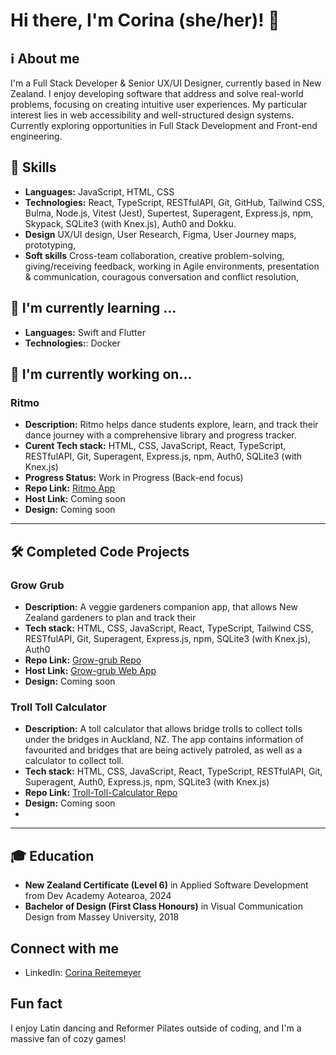 
# Hi there, I'm Corina (she/her)! 👋

## ℹ️ About me
I'm a Full Stack Developer & Senior UX/UI Designer, currently based in New Zealand. I enjoy developing software that address and solve real-world problems, focusing on creating intuitive user experiences. My particular interest lies in web accessibility and well-structured design systems. 
Currently exploring opportunities in Full Stack Development and Front-end engineering.

## 🚀 Skills
- **Languages:** JavaScript, HTML, CSS
- **Technologies:** React, TypeScript, RESTfulAPI, Git, GitHub, Tailwind CSS, Bulma, Node.js, Vitest (Jest), Supertest, Superagent, Express.js, npm, Skypack, SQLite3 (with Knex.js), Auth0 and Dokku.
- **Design** UX/UI design, User Research, Figma, User Journey maps, prototyping,
- **Soft skills** Cross-team collaboration, creative problem-solving, giving/receiving feedback, working in Agile environments, presentation & communication, couragous conversation and conflict resolution,


## 🌱 I'm currently learning ...
- **Languages:** Swift and Flutter
- **Technologies:**: Docker
  

## 🔭 I'm currently working on...

### Ritmo
- **Description:** Ritmo helps dance students explore, learn, and track their dance journey with a comprehensive library and progress tracker.
- **Curent Tech stack:** HTML, CSS, JavaScript, React, TypeScript, RESTfulAPI, Git, Superagent, Express.js, npm, Auth0, SQLite3 (with Knex.js)
- **Progress Status:** Work in Progress (Back-end focus)
- **Repo Link:** [Ritmo App](https://github.com/corina-reitemeyer/dance-personal-project)
- **Host Link:** Coming soon
- **Design:** Coming soon

------

## 🛠️ Completed Code Projects

### Grow Grub
- **Description:** A veggie gardeners companion app, that allows New Zealand gardeners to plan and track their 
- **Tech stack:** HTML, CSS, JavaScript, React, TypeScript, Tailwind CSS, RESTfulAPI, Git, Superagent, Express.js, npm, SQLite3 (with Knex.js), Auth0
- **Repo Link:** [Grow-grub Repo](https://github.com/corina-reitemeyer/Grow-Grub)
- **Host Link:** [Grow-grub Web App](https://grow-grub.devacademy.nz/)
- **Design:** Coming soon

### Troll Toll Calculator
- **Description:** A toll calculator that allows bridge trolls to collect tolls under the bridges in Auckland, NZ. The app contains information of favourited and bridges that are being actively patroled, as well as a calculator to collect toll.
- **Tech stack:** HTML, CSS, JavaScript, React, TypeScript, RESTfulAPI, Git, Superagent, Auth0, Express.js, npm, SQLite3 (with Knex.js)
- **Repo Link:** [Troll-Toll-Calculator Repo](https://github.com/corina-reitemeyer/troll-toll-calculator)
- **Design:** Coming soon
- 

------


## 🎓 Education
- **New Zealand Certificate (Level 6)** in Applied Software Development from Dev Academy Aotearoa, 2024
- **Bachelor of Design (First Class Honours)** in Visual Communication Design from Massey University, 2018


## Connect with me
- LinkedIn: [Corina Reitemeyer](https://www.linkedin.com/in/corinareitemeyer/)


## Fun fact
I enjoy Latin dancing and Reformer Pilates outside of coding, and I'm a massive fan of cozy games!


